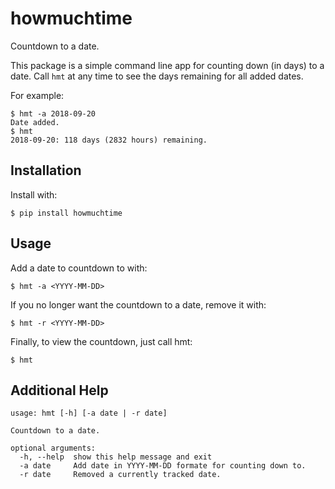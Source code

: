 # howmuchtime
Countdown to a date.

This package is a simple command line app for counting down (in days) to a date. Call ``hmt`` at any time to see the days remaining for all added dates.

For example:

```
$ hmt -a 2018-09-20
Date added.
$ hmt
2018-09-20: 118 days (2832 hours) remaining.
```
## Installation
Install with:
```
$ pip install howmuchtime
```
## Usage
Add a date to countdown to with:
```
$ hmt -a <YYYY-MM-DD>
```
If you no longer want the countdown to a date, remove it with:
```
$ hmt -r <YYYY-MM-DD>
```
Finally, to view the countdown, just call hmt:
```
$ hmt
```
## Additional Help
```
usage: hmt [-h] [-a date | -r date]

Countdown to a date.

optional arguments:
  -h, --help  show this help message and exit
  -a date     Add date in YYYY-MM-DD formate for counting down to.
  -r date     Removed a currently tracked date.
```
